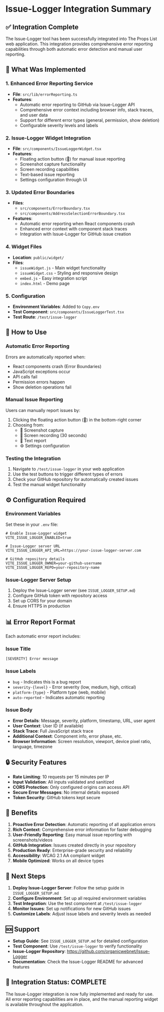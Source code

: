 # Issue-Logger Integration Summary

## ✅ Integration Complete

The Issue-Logger tool has been successfully integrated into The Props List web application. This integration provides comprehensive error reporting capabilities through both automatic error detection and manual user reporting.

## 🔧 What Was Implemented

### 1. **Enhanced Error Reporting Service**
- **File**: `src/lib/errorReporting.ts`
- **Features**:
  - Automatic error reporting to GitHub via Issue-Logger API
  - Comprehensive error context including browser info, stack traces, and user data
  - Support for different error types (general, permission, show deletion)
  - Configurable severity levels and labels

### 2. **Issue-Logger Widget Integration**
- **File**: `src/components/IssueLoggerWidget.tsx`
- **Features**:
  - Floating action button (🐞) for manual issue reporting
  - Screenshot capture functionality
  - Screen recording capabilities
  - Text-based issue reporting
  - Settings configuration through UI

### 3. **Updated Error Boundaries**
- **Files**: 
  - `src/components/ErrorBoundary.tsx`
  - `src/components/AddressSelectionErrorBoundary.tsx`
- **Features**:
  - Automatic error reporting when React components crash
  - Enhanced error context with component stack traces
  - Integration with Issue-Logger for GitHub issue creation

### 4. **Widget Files**
- **Location**: `public/widget/`
- **Files**:
  - `issueWidget.js` - Main widget functionality
  - `issueWidget.css` - Styling and responsive design
  - `embed.js` - Easy integration script
  - `index.html` - Demo page

### 5. **Configuration**
- **Environment Variables**: Added to `Copy.env`
- **Test Component**: `src/components/IssueLoggerTest.tsx`
- **Test Route**: `/test/issue-logger`

## 🚀 How to Use

### **Automatic Error Reporting**
Errors are automatically reported when:
- React components crash (Error Boundaries)
- JavaScript exceptions occur
- API calls fail
- Permission errors happen
- Show deletion operations fail

### **Manual Issue Reporting**
Users can manually report issues by:
1. Clicking the floating action button (🐞) in the bottom-right corner
2. Choosing from:
   - 📸 Screenshot capture
   - 🎥 Screen recording (30 seconds)
   - 📝 Text report
   - ⚙️ Settings configuration

### **Testing the Integration**
1. Navigate to `/test/issue-logger` in your web application
2. Use the test buttons to trigger different types of errors
3. Check your GitHub repository for automatically created issues
4. Test the manual widget functionality

## ⚙️ Configuration Required

### **Environment Variables**
Set these in your `.env` file:

```env
# Enable Issue-Logger widget
VITE_ISSUE_LOGGER_ENABLED=true

# Issue-Logger server URL
VITE_ISSUE_LOGGER_API_URL=https://your-issue-logger-server.com

# GitHub repository details
VITE_ISSUE_LOGGER_OWNER=your-github-username
VITE_ISSUE_LOGGER_REPO=your-repository-name
```

### **Issue-Logger Server Setup**
1. Deploy the Issue-Logger server (see `ISSUE_LOGGER_SETUP.md`)
2. Configure GitHub token with repository access
3. Set up CORS for your domain
4. Ensure HTTPS in production

## 📊 Error Report Format

Each automatic error report includes:

### **Issue Title**
```
[SEVERITY] Error message
```

### **Issue Labels**
- `bug` - Indicates this is a bug report
- `severity-{level}` - Error severity (low, medium, high, critical)
- `platform-{type}` - Platform type (web, mobile)
- `auto-reported` - Indicates automatic reporting

### **Issue Body**
- **Error Details**: Message, severity, platform, timestamp, URL, user agent
- **User Context**: User ID (if available)
- **Stack Trace**: Full JavaScript stack trace
- **Additional Context**: Component info, error phase, etc.
- **Browser Information**: Screen resolution, viewport, device pixel ratio, language, timezone

## 🔒 Security Features

- **Rate Limiting**: 10 requests per 15 minutes per IP
- **Input Validation**: All inputs validated and sanitized
- **CORS Protection**: Only configured origins can access API
- **Secure Error Messages**: No internal details exposed
- **Token Security**: GitHub tokens kept secure

## 🎯 Benefits

1. **Proactive Error Detection**: Automatic reporting of all application errors
2. **Rich Context**: Comprehensive error information for faster debugging
3. **User-Friendly Reporting**: Easy manual issue reporting with screenshots/videos
4. **GitHub Integration**: Issues created directly in your repository
5. **Production Ready**: Enterprise-grade security and reliability
6. **Accessibility**: WCAG 2.1 AA compliant widget
7. **Mobile Optimized**: Works on all device types

## 📝 Next Steps

1. **Deploy Issue-Logger Server**: Follow the setup guide in `ISSUE_LOGGER_SETUP.md`
2. **Configure Environment**: Set up all required environment variables
3. **Test Integration**: Use the test component at `/test/issue-logger`
4. **Monitor Issues**: Set up notifications for new GitHub issues
5. **Customize Labels**: Adjust issue labels and severity levels as needed

## 🆘 Support

- **Setup Guide**: See `ISSUE_LOGGER_SETUP.md` for detailed configuration
- **Test Component**: Use `/test/issue-logger` to verify functionality
- **Issue-Logger Repository**: https://github.com/organicwebnet/Issue-Logger
- **Documentation**: Check the Issue-Logger README for advanced features

## 🎉 Integration Status: COMPLETE

The Issue-Logger integration is now fully implemented and ready for use. All error reporting capabilities are in place, and the manual reporting widget is available throughout the application.
